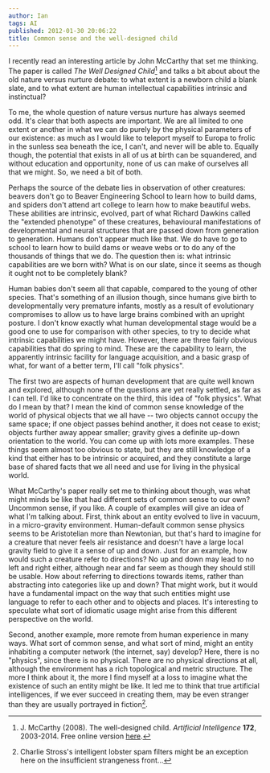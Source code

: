 ```yaml
---
author: Ian
tags: AI
published: 2012-01-30 20:06:22
title: Common sense and the well-designed child
---
```

I recently read an interesting article by John McCarthy that set me
thinking.  The paper is called *The Well Designed Child*[^1] and talks
a bit about about the old nature versus nurture debate: to what extent
is a newborn child a blank slate, and to what extent are human
intellectual capabilities intrinsic and instinctual?

To me, the whole question of nature versus nurture has always seemed
odd.  It's clear that both aspects are important.  We are all limited
to one extent or another in what we can do purely by the physical
parameters of our existence: as much as I would like to teleport
myself to Europa to frolic in the sunless sea beneath the ice, I
can't, and never will be able to.  Equally though, the potential that
exists in all of us at birth can be squandered, and without education
and opportunity, none of us can make of ourselves all that we might.
So, we need a bit of both.

Perhaps the source of the debate lies in observation of other
creatures: beavers don't go to Beaver Engineering School to learn how
to build dams, and spiders don't attend art college to learn how to
make beautiful webs.  These abilities are intrinsic, evolved, part of
what Richard Dawkins called the "extended phenotype" of these
creatures, behavioural manifestations of developmental and neural
structures that are passed down from generation to generation.  Humans
don't appear much like that.  We do have to go to school to learn how
to build dams or weave webs or to do any of the thousands of things
that we do.  The question then is: what intrinsic capabilities are we
born with?  What is on our slate, since it seems as though it ought
not to be completely blank?

Human babies don't seem all that capable, compared to the young of
other species.  That's something of an illusion though, since humans
give birth to developmentally very premature infants, mostly as a
result of evolutionary compromises to allow us to have large brains
combined with an upright posture.  I don't know exactly what human
developmental stage would be a good one to use for comparison with
other species, to try to decide what intrinsic capabilities we might
have.  However, there are three fairly obvious capabilities that do
spring to mind.  These are the capability to learn, the apparently
intrinsic facility for language acquisition, and a basic grasp of
what, for want of a better term, I'll call "folk physics".

The first two are aspects of human development that are quite well
known and explored, although none of the questions are yet really
settled, as far as I can tell.  I'd like to concentrate on the third,
this idea of "folk physics".  What do I mean by that?  I mean the kind
of common sense knowledge of the world of physical objects that we all
have -- two objects cannot occupy the same space; if one object passes
behind another, it does not cease to exist; objects further away
appear smaller; gravity gives a definite up-down orientation to the
world.  You can come up with lots more examples.  These things seem
almost too obvious to state, but they are still knowledge of a kind
that either has to be intrinsic or acquired, and they constitute a
large base of shared facts that we all need and use for living in the
physical world.

What McCarthy's paper really set me to thinking about though, was what
might minds be like that had different sets of common sense to our
own?  Uncommon sense, if you like.  A couple of examples will give an
idea of what I'm talking about.  First, think about an entity evolved
to live in vacuum, in a micro-gravity environment.  Human-default
common sense physics seems to be Aristotelian more than Newtonian, but
that's hard to imagine for a creature that never feels air resistance
and doesn't have a large local gravity field to give it a sense of up
and down.  Just for an example, how would such a creature refer to
directions?  No up and down may lead to no left and right either,
although near and far seem as though they should still be usable.
How about referring to directions towards items, rather than
abstracting into categories like up and down?  That might work, but it
would have a fundamental impact on the way that such entities might
use language to refer to each other and to objects and places.  It's
interesting to speculate what sort of idiomatic usage might arise from
this different perspective on the world.

Second, another example, more remote from human experience in many
ways.  What sort of common sense, and what sort of mind, might an
entity inhabiting a computer network (the internet, say) develop?
Here, there is no "physics", since there is no physical.  There are no
physical directions at all, although the environment has a rich
topological and metric structure.  The more I think about it, the more
I find myself at a loss to imagine what the existence of such an
entity might be like.  It led me to think that true artificial
intelligences, if we ever succeed in creating them, may be even
stranger than they are usually portrayed in fiction[^2].


[^1]: J. McCarthy (2008).  The well-designed child.  *Artificial
      Intelligence* **172**, 2003-2014.  Free online version
      [here](http://www-formal.stanford.edu/jmc/child/child.html).

[^2]: Charlie Stross's intelligent lobster spam filters might be an
      exception here on the insufficient strangeness front...
